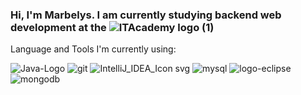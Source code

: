 ### Hi, I'm Marbelys. I am currently studying backend web development at the  ![ITAcademy logo (1)](https://github.com/MarbelysGomez/MarbelysGomez/assets/137915980/435bb77e-ffd3-4f90-a0a6-1c0000622c0d)


Language and Tools I'm currently using:  

![Java-Logo](https://github.com/MarbelysGomez/MarbelysGomez/assets/137915980/6be23417-dc0b-4ae6-8900-deaeb6d153fd) ![git](https://github.com/MarbelysGomez/MarbelysGomez/assets/137915980/3dd4b4f4-9b5c-4d5b-99bd-ce9e916aa349) ![IntelliJ_IDEA_Icon svg](https://github.com/MarbelysGomez/MarbelysGomez/assets/137915980/da168403-5ad7-4c00-814d-7f7a32fffe5a) ![mysql](https://github.com/MarbelysGomez/MarbelysGomez/assets/137915980/8ccb5bbd-1ee8-47c6-890f-30d47ab06f36) ![logo-eclipse](https://github.com/MarbelysGomez/MarbelysGomez/assets/137915980/95abb4ee-0c25-4eba-bc28-b2cf20ed3fdc) ![mongodb](https://github.com/MarbelysGomez/MarbelysGomez/assets/137915980/06adf537-d1f5-40aa-be27-6a9da0fc878f)










<!--
**MarbelysGomez/MarbelysGomez** is a ✨ _special_ ✨ repository because its `README.md` (this file) appears on your GitHub profile.

Here are some ideas to get you started:

- 🔭 I’m currently working on ...
- 🌱 I’m currently learning ...
- 👯 I’m looking to collaborate on ...
- 🤔 I’m looking for help with ...
- 💬 Ask me about ...
- 📫 How to reach me: ...
- 😄 Pronouns: ...
- ⚡ Fun fact: ...
-->
